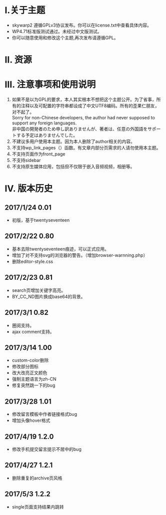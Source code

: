 # I.关于主题 #

- skywarp2 遵循GPLv3协议发布。你可以在license.txt中查看具体内容。
- WP4.71标准版测试通过。未经过中文版测试。
- 你可以随意使用和修改这个主题,再次发布请遵循GPL。

# II. 资源 #

# III. 注意事项和使用说明 #
1. 如果不是以为GPL的要求，本人其实根本不想把这个主题公开。为了省事，所有的注释以及可配置的字符串都设成了中文UTF8编码。所有的歪果仁朋友，对不起了。    
	Sorry for non-Chinese developers, the author had never supposed to support any foreign languages.     
	非中国の開発者のため申し訳ありませんが、著者は、任意の外国語をサポートする予定はありませんでした。
2. 不建议多用户使用本主题。因为本人删除了author相关的内容。
3. 不支持wp_link_pages（）函数。有文章内部分页需求的人请勿使用本主题。
4. 不支持页面作为front_page
5. 不支持sidebar
6. 不支持原生媒体应用，包括但不仅限于嵌入音频视频，相册等。

# IV. 版本历史 #

## 2017/1/24 0.01 ##

- 初版，基于twentyseventeen


## 2017/2/22 0.80 ##

- 基本去除twentyseventeen痕迹，可以正式应用。
- 增加了对不支持svg的浏览器的警告。（增加browser-warnning.php）
- 删除editor-style.css

## 2017/2/23 0.81 ##

- search页增加关键字高亮。
- BY_CC_ND图片换成base64的背景。

## 2017/3/1 0.82 ##

- 圈阅支持。
- ajax comment支持。

## 2017/3/14 1.00 ##
- custom-color删除
- 修改部分图标
- 改大改亮正文颜色
- 强制主题语言为zh-CN
- 修复突然跳一下的bug

## 2017/3/28 1.01 ##
- 修改留言模板中作者链接格式bug
- 增加头像hover格式

## 2017/4/19 1.2.0 ##
- 修改手机提交留言提示不居中的bug

## 2017/4/27 1.2.1 ##
- 删除重复的archive页风格

## 2017/5/3 1.2.2 ##
- single页面支持结果内跳转
